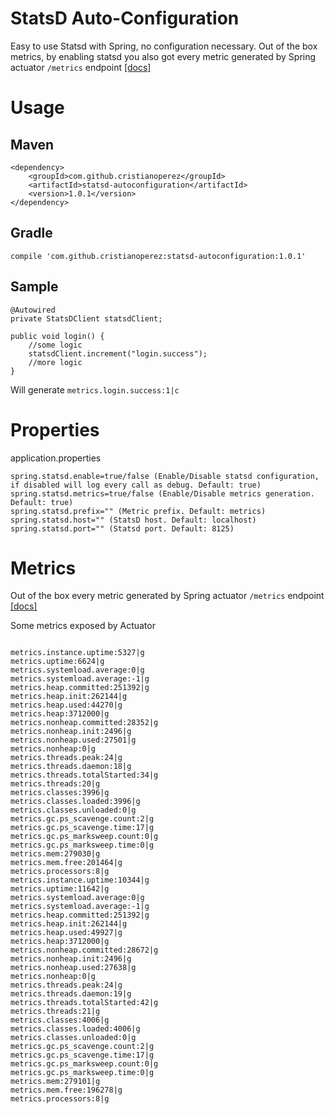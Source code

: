 # StatsD Auto-Configuration

Easy to use Statsd with Spring, no configuration necessary.
Out of the box metrics, by enabling statsd you also got every metric generated by Spring actuator `/metrics` endpoint [[docs]](https://docs.spring.io/spring-boot/docs/current/reference/html/production-ready-metrics.html)

# Usage

## Maven

```
<dependency>
    <groupId>com.github.cristianoperez</groupId>
    <artifactId>statsd-autoconfiguration</artifactId>
    <version>1.0.1</version>
</dependency>
```

## Gradle
`compile 'com.github.cristianoperez:statsd-autoconfiguration:1.0.1'`

## Sample
```
@Autowired
private StatsDClient statsdClient;
	
public void login() {
	//some logic
	statsdClient.increment("login.success");
	//more logic
}
```
Will generate `metrics.login.success:1|c`


# Properties

application.properties
```
spring.statsd.enable=true/false (Enable/Disable statsd configuration, if disabled will log every call as debug. Default: true)
spring.statsd.metrics=true/false (Enable/Disable metrics generation. Default: true)
spring.statsd.prefix="" (Metric prefix. Default: metrics)
spring.statsd.host="" (StatsD host. Default: localhost)
spring.statsd.port="" (Statsd port. Default: 8125)
``` 

# Metrics

Out of the box every metric generated by Spring actuator `/metrics` endpoint [[docs]](https://docs.spring.io/spring-boot/docs/current/reference/html/production-ready-metrics.html#production-ready-metrics)

Some metrics exposed by Actuator
```

metrics.instance.uptime:5327|g
metrics.uptime:6624|g
metrics.systemload.average:0|g
metrics.systemload.average:-1|g
metrics.heap.committed:251392|g
metrics.heap.init:262144|g
metrics.heap.used:44270|g
metrics.heap:3712000|g
metrics.nonheap.committed:28352|g
metrics.nonheap.init:2496|g
metrics.nonheap.used:27501|g
metrics.nonheap:0|g
metrics.threads.peak:24|g
metrics.threads.daemon:18|g
metrics.threads.totalStarted:34|g
metrics.threads:20|g
metrics.classes:3996|g
metrics.classes.loaded:3996|g
metrics.classes.unloaded:0|g
metrics.gc.ps_scavenge.count:2|g
metrics.gc.ps_scavenge.time:17|g
metrics.gc.ps_marksweep.count:0|g
metrics.gc.ps_marksweep.time:0|g
metrics.mem:279030|g
metrics.mem.free:201464|g
metrics.processors:8|g
metrics.instance.uptime:10344|g
metrics.uptime:11642|g
metrics.systemload.average:0|g
metrics.systemload.average:-1|g
metrics.heap.committed:251392|g
metrics.heap.init:262144|g
metrics.heap.used:49927|g
metrics.heap:3712000|g
metrics.nonheap.committed:28672|g
metrics.nonheap.init:2496|g
metrics.nonheap.used:27638|g
metrics.nonheap:0|g
metrics.threads.peak:24|g
metrics.threads.daemon:19|g
metrics.threads.totalStarted:42|g
metrics.threads:21|g
metrics.classes:4006|g
metrics.classes.loaded:4006|g
metrics.classes.unloaded:0|g
metrics.gc.ps_scavenge.count:2|g
metrics.gc.ps_scavenge.time:17|g
metrics.gc.ps_marksweep.count:0|g
metrics.gc.ps_marksweep.time:0|g
metrics.mem:279101|g
metrics.mem.free:196278|g
metrics.processors:8|g
```
